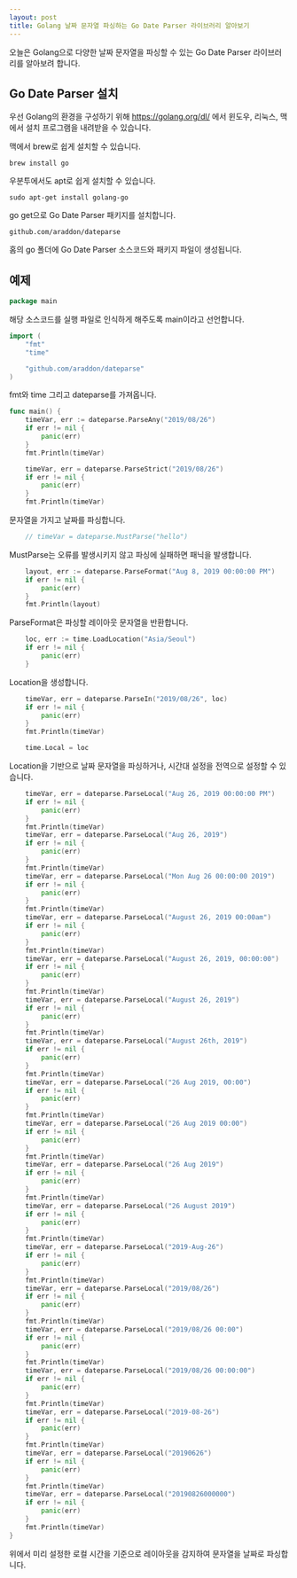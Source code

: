```yaml
---
layout: post
title: Golang 날짜 문자열 파싱하는 Go Date Parser 라이브러리 알아보기
---
```


오늘은 Golang으로 다양한 날짜 문자열을 파싱할 수 있는 Go Date Parser 라이브러리를 알아보려 합니다.

## Go Date Parser 설치

우선 Golang의 환경을 구성하기 위해 https://golang.org/dl/ 에서 윈도우, 리눅스, 맥에서 설치 프로그램을 내려받을 수 있습니다.

맥에서 brew로 쉽게 설치할 수 있습니다.

```
brew install go
```

우분투에서도 apt로 쉽게 설치할 수 있습니다.

```
sudo apt-get install golang-go
```

go get으로 Go Date Parser 패키지를 설치합니다.

```
github.com/araddon/dateparse
```

홈의 go 폴더에 Go Date Parser 소스코드와 패키지 파일이 생성됩니다.

## 예제

```go
package main
```

해당 소스코드를 실행 파일로 인식하게 해주도록 main이라고 선언합니다.

```go
import (
	"fmt"
	"time"

	"github.com/araddon/dateparse"
)
```

fmt와 time 그리고 dateparse를 가져옵니다.

```go
func main() {
	timeVar, err := dateparse.ParseAny("2019/08/26")
	if err != nil {
		panic(err)
	}
	fmt.Println(timeVar)

	timeVar, err = dateparse.ParseStrict("2019/08/26")
	if err != nil {
		panic(err)
	}
	fmt.Println(timeVar)
```

문자열을 가지고 날짜를 파싱합니다.

```go
	// timeVar = dateparse.MustParse("hello")
```

MustParse는 오류를 발생시키지 않고 파싱에 실패하면 패닉을 발생합니다.

```go
	layout, err := dateparse.ParseFormat("Aug 8, 2019 00:00:00 PM")
	if err != nil {
		panic(err)
	}
	fmt.Println(layout)
```

ParseFormat은 파싱할 레이아웃 문자열을 반환합니다.

```go
	loc, err := time.LoadLocation("Asia/Seoul")
	if err != nil {
		panic(err)
	}
```

Location을 생성합니다.

```go
	timeVar, err = dateparse.ParseIn("2019/08/26", loc)
	if err != nil {
		panic(err)
	}
	fmt.Println(timeVar)

	time.Local = loc
```

Location을 기반으로 날짜 문자열을 파싱하거나, 시간대 설정을 전역으로 설정할 수 있습니다.

```go
	timeVar, err = dateparse.ParseLocal("Aug 26, 2019 00:00:00 PM")
	if err != nil {
		panic(err)
	}
	fmt.Println(timeVar)
	timeVar, err = dateparse.ParseLocal("Aug 26, 2019")
	if err != nil {
		panic(err)
	}
	fmt.Println(timeVar)
	timeVar, err = dateparse.ParseLocal("Mon Aug 26 00:00:00 2019")
	if err != nil {
		panic(err)
	}
	fmt.Println(timeVar)
	timeVar, err = dateparse.ParseLocal("August 26, 2019 00:00am")
	if err != nil {
		panic(err)
	}
	fmt.Println(timeVar)
	timeVar, err = dateparse.ParseLocal("August 26, 2019, 00:00:00")
	if err != nil {
		panic(err)
	}
	fmt.Println(timeVar)
	timeVar, err = dateparse.ParseLocal("August 26, 2019")
	if err != nil {
		panic(err)
	}
	fmt.Println(timeVar)
	timeVar, err = dateparse.ParseLocal("August 26th, 2019")
	if err != nil {
		panic(err)
	}
	fmt.Println(timeVar)
	timeVar, err = dateparse.ParseLocal("26 Aug 2019, 00:00")
	if err != nil {
		panic(err)
	}
	fmt.Println(timeVar)
	timeVar, err = dateparse.ParseLocal("26 Aug 2019 00:00")
	if err != nil {
		panic(err)
	}
	fmt.Println(timeVar)
	timeVar, err = dateparse.ParseLocal("26 Aug 2019")
	if err != nil {
		panic(err)
	}
	fmt.Println(timeVar)
	timeVar, err = dateparse.ParseLocal("26 August 2019")
	if err != nil {
		panic(err)
	}
	fmt.Println(timeVar)
	timeVar, err = dateparse.ParseLocal("2019-Aug-26")
	if err != nil {
		panic(err)
	}
	fmt.Println(timeVar)
	timeVar, err = dateparse.ParseLocal("2019/08/26")
	if err != nil {
		panic(err)
	}
	fmt.Println(timeVar)
	timeVar, err = dateparse.ParseLocal("2019/08/26 00:00")
	if err != nil {
		panic(err)
	}
	fmt.Println(timeVar)
	timeVar, err = dateparse.ParseLocal("2019/08/26 00:00:00")
	if err != nil {
		panic(err)
	}
	fmt.Println(timeVar)
	timeVar, err = dateparse.ParseLocal("2019-08-26")
	if err != nil {
		panic(err)
	}
	fmt.Println(timeVar)
	timeVar, err = dateparse.ParseLocal("20190626")
	if err != nil {
		panic(err)
	}
	fmt.Println(timeVar)
	timeVar, err = dateparse.ParseLocal("20190826000000")
	if err != nil {
		panic(err)
	}
	fmt.Println(timeVar)
}
```

위에서 미리 설정한 로컬 시간을 기준으로 레이아웃을 감지하여 문자열을 날짜로 파싱합니다.